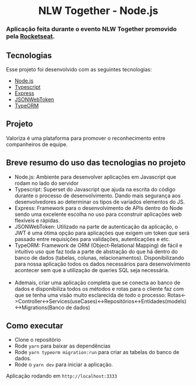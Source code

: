 <h1 align="center">NLW Together - Node.js</h1>

### Aplicação feita durante o evento NLW Together promovido pela [Rocketseat](https://www.rocketseat.com.br/).

## Tecnologias

Esse projeto foi desenvolvido com as seguintes tecnologias:

- [Node.js](https://nodejs.org/en/)
- [Typescript](https://www.typescriptlang.org/)
- [Express](https://expressjs.com/pt-br/)
- [JSONWebToken](https://github.com/auth0/node-jsonwebtoken#readme)
- [TypeORM](https://typeorm.io/#/)

## Projeto

Valoriza é uma plataforma para promover o reconhecimento entre companheiros de equipe.

## Breve resumo do uso das tecnologias no projeto

<ul>
  <li>Node.js: Ambiente para desenvolver aplicações em Javascript que rodam no lado do servidor</li>
  <li>Typescript: Superset do Javascript que ajuda na escrita do código durante o processo de desenvolvimento. Dando mais segurança aos desenvolvedores ao determinar os tipos de variados elementos do JS.</li>
  <li>Express: Framework para o desenvolvimento de APIs dentro do Node sendo uma excelente escolha no uso para cconstruir aplicações web flexíveis e rápidas.</li>
  <li>JSONWebToken: Utilizado na parte de autenticação da aplicação, o JWT é uma ótima opção para aplicações que exigem um token que será passado entre requisições para validações, autenticações e etc.</li>
  <li>TypeORM: Framework de ORM (Object-Relational Mapping) de fácil e intuitivo uso que faz toda a parte de abstração do que há dentro do banco de dados (tabelas, colunas, relacionamentos). Disponibilizando para nossa aplicação todos os dados necessários para desenvolvimento acontecer sem que a utilização de queries SQL seja necessária.</li>
  </br>
  <li>Ademais, criar uma aplicação completa que se conecta ao banco de dados e disponibiliza todos os métodos e rotas para o cliente faz com que se tenha uma visão muito esclarecida de todo o processo: Rotas<->Controller<->Services(useCases)<->Repositórios<->Entidades(models)<->Migrations(Banco de dados)  </li>
</ul>

## Como executar

- Clone o repositório
- Rode `yarn` para baixar as dependências
- Rode `yarn typeorm migration:run` para criar as tabelas do banco de dados.
- Rode o `yarn dev` para iniciar a aplicação.

Aplicação rodando em `http://localhost:3333`

